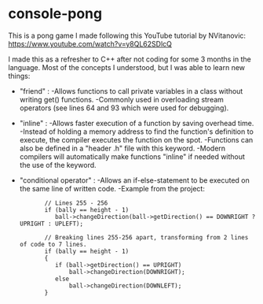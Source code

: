 # console-pong
This is a pong game I made following this YouTube tutorial by NVitanovic: https://www.youtube.com/watch?v=y8QL62SDlcQ

I made this as a refresher to C++ after not coding for some 3 months in the language.
Most of the concepts I understood, but I was able to learn new things:
  - "friend" : 
               -Allows functions to call private variables in a class without writing get() functions.
               -Commonly used in overloading stream operators (see lines 64 and 93 which were used for debugging).
               
  - "inline" : 
               -Allows faster execution of a function by saving overhead time.
               -Instead of holding a memory address to find the function's definition to execute, the compiler executes the function on the spot.
               -Functions can also be defined in a "header .h" file with this keyword.
               -Modern compilers will automatically make functions "inline" if needed without the use of the keyword.
               
  - "conditional operator" :
               -Allows an if-else-statement to be executed on the same line of written code.
               -Example from the project:
               
               // Lines 255 - 256
               if (bally == height - 1)
                  ball->changeDirection(ball->getDirection() == DOWNRIGHT ? UPRIGHT : UPLEFT);
               
               // Breaking lines 255-256 apart, transforming from 2 lines of code to 7 lines.
               if (bally == height - 1)
               {
                  if (ball->getDirection() == UPRIGHT)
                      ball->changeDirection(DOWNRIGHT);
                  else
                      ball->changeDirection(DOWNLEFT);
               }      
               
